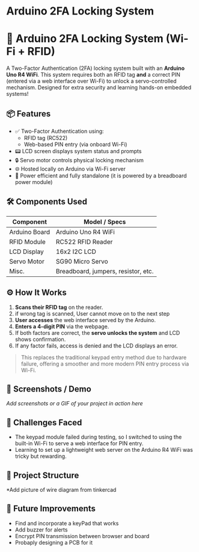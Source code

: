 # Arduino 2FA Locking System
# 🔐 Arduino 2FA Locking System (Wi-Fi + RFID)

A Two-Factor Authentication (2FA) locking system built with an **Arduino Uno R4 WiFi**. This system requires both an RFID tag **and** a correct PIN (entered via a web interface over Wi-Fi) to unlock a servo-controlled mechanism. Designed for extra security and learning hands-on embedded systems!

## 📦 Features

- ✅ Two-Factor Authentication using:
  - RFID tag (RC522)
  - Web-based PIN entry (via onboard Wi-Fi)
- 📟 LCD screen displays system status and prompts
- 🔒 Servo motor controls physical locking mechanism
- 🌐 Hosted locally on Arduino via Wi-Fi server
- 🔌 Power efficient and fully standalone (it is powered by a breadboard power module)

## 🛠️ Components Used

| Component           | Model / Specs         |
|---------------------|------------------------|
| Arduino Board       | Arduino Uno R4 WiFi   |
| RFID Module         | RC522 RFID Reader     |
| LCD Display         | 16x2 I2C LCD          |
| Servo Motor         | SG90 Micro Servo      |
| Misc.               | Breadboard, jumpers, resistor, etc. |

## ⚙️ How It Works
1. **Scans their RFID tag** on the reader.
2. if wrong tag is scanned, User cannot move on to the next step
3. **User accesses** the web interface served by the Arduino.
4. **Enters a 4-digit PIN** via the webpage.
5. If both factors are correct, the **servo unlocks the system** and LCD shows confirmation.
6. If any factor fails, access is denied and the LCD displays an error.

> This replaces the traditional keypad entry method due to hardware failure, offering a smoother and more modern PIN entry process via Wi-Fi.

## 📸 Screenshots / Demo

*Add screenshots or a GIF of your project in action here*

## 🧠 Challenges Faced

- The keypad module failed during testing, so I switched to using the built-in Wi-Fi to serve a web interface for PIN entry.
- Learning to set up a lightweight web server on the Arduino R4 WiFi was tricky but rewarding.

## 📁 Project Structure

*Add picture of wire diagram from tinkercad 


## 🚀 Future Improvements

- Find and incorporate a keyPad that works
- Add buzzer for alerts
- Encrypt PIN transmission between browser and board
- Probaply designing a PCB for it






